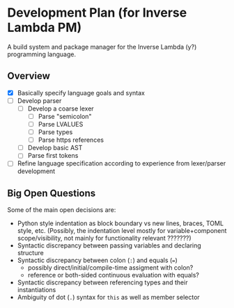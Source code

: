 # Development Plan (for Inverse Lambda PM)
A build system and package manager for the Inverse Lambda (y?) programming language.

## Overview
- [x] Basically specify language goals and syntax
- [ ] Develop parser
  - [ ] Develop a coarse lexer
    - [ ] Parse "semicolon"
    - [ ] Parse LVALUES
    - [ ] Parse types
    - [ ] Parse https references
  - [ ] Develop basic AST
  - [ ] Parse first tokens
- [ ] Refine language specification according to experience from lexer/parser development

## Big Open Questions
Some of the main open decisions are:

- Python style indentation as block boundary vs new lines, braces, TOML style, etc.
  (Possibly, the indentation level mostly for variable+component scope/visibility, not mainly for functionality relevant ???????)
- Syntactic discrepancy between passing variables and declaring structure
- Syntactic discrepancy between colon (`:`) and equals (`=`)
  - possibly direct/initial/compile-time assigment with colon?
  - reference or both-sided continuous evaluation with equals?
- Syntactic discrepancy between referencing types and their instantiations
- Ambiguity of dot (`.`) syntax for `this` as well as member selector